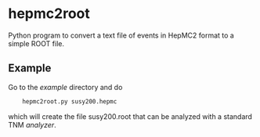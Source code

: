 # hepmc2root
Python program to convert a text file of events in HepMC2 format to a simple ROOT file.

## Example
Go to the *example* directory and do
```python
	hepmc2root.py susy200.hepmc
```
which will create the file susy200.root that can be analyzed with a standard TNM *analyzer*. 
